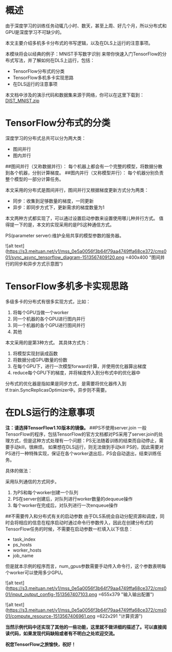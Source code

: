 # 概述

由于深度学习的训练任务动辄几小时、数天，甚至上周、好几个月，所以分布式和GPU是深度学习不可缺少的。

本文主要介绍多机多卡分布式的书写逻辑，以及在DLS上运行的注意事项。

本模块将会以经典的例子：MNIST手写数字识别 来带你快速入门TensorFlow的分布式写法，并了解如何在DLS上运行，包括：

- TensorFlow分布式的分类
- TensorFlow多机多卡实现思路
- 在DLS运行的注意事项

本文档中涉及的演示代码和数据集来源于网络，你可以在这里下载到：[DIST_MNIST.zip](https://s3.meituan.net/v1/mss_0e5a0056f3b64f79aa4749ffa68ce372/cms001/DIST_MNIST-20171220.zip)

# TensorFlow分布式的分类
深度学习的分布式总共可以分为两大类：

* 图间并行
* 图内并行

##图间并行（又称数据并行）：
每个机器上都会有一个完整的模型，将数据分散到各个机器，分别计算梯度。
##图内并行（又称模型并行）：
每个机器分别负责整个模型的一部分计算任务。

本文采用的分布式是图间并行，图间并行又根据梯度更新方式分为两类：

* 同步：收集到足够数量的梯度，一同更新
* 异步：即同步方式下，更新需求的梯度数量为1

本文两种方式都实现了，可以通过设置启动参数来设置使用哪儿种并行方式。
值得提一下的是，本文的实现采用的是PS这种通信方式。

PS(parameter server):维护全局共享的模型参数的服务器。

![alt text](https://s3.meituan.net/v1/mss_0e5a0056f3b64f79aa4749ffa68ce372/cms001/sync_async_tensorflow_diagram-1513567409120.png =400x400 "图间并行的同步和异步方式示意图")


# TensorFlow多机多卡实现思路
多级多卡的分布式有很多实现方式，比如：

1. 将每个GPU当做一个worker
2. 同一个机器的各个GPU进行图内并行
3. 同一个机器的各个GPU进行图间并行
4. 其他

本文采用的是第3种方式。
其具体方式为：

1. 将模型实现封装成函数
2. 将数据分成GPU数量的份数
3. 在每个GPU下，进行一次模型forward计算，并使用优化器算出梯度
4. reduce每个GPU下的梯度，并将梯度传入到分布式中的优化器中

分布式的优化器是指如果是同步方式，是需要将优化器传入到tf.train.SyncReplicasOptimizer中。异步则不需要。


# 在DLS运行的注意事项
**注：请选择TensorFlow1.10版本的镜像。**
##PS不使用server.join
一般TensorFlow的程序，包括TensorFlow的官方文档都对PS采用了server.join的处理方式，但是这种方式处理有一个问题：PS无法随着训练的结束而自动停止，需要手动kill，很麻烦。
如果想在DLS运行，则无法做到手动kill PS的，因此需要对PS进行一种特殊实现，保证在各个worker退出后，PS会自动退出，结束训练任务。

具体的做法：

采用队列通信的方式同步。

1. 为PS和每个worker创建一个队列
2. PS在server创建后，对队列进行worker数量的dequeue操作
3. 每个worker在完成后，对队列进行一次enqueue操作

##不需要传入和分布式有关的启动参数
由于DLS系统会自动分配资源和调度，同时会将相应的信息在程序启动时通过命令行参数传入，因此在创建分布式的TensorFlow任务的时候，不需要在启动参数一栏填入以下信息：

* task_index
* ps_hosts
* worker_hosts
* job_name

但是就本示例的程序而言，num_gpus参数需要手动传入命令行，这个参数表明每个worker可以使用多少GPU。

![alt text](https://s3.meituan.net/v1/mss_0e5a0056f3b64f79aa4749ffa68ce372/cms001/input_output_config-1513567407103.png =655x379 "输入输出配置")

![alt text](https://s3.meituan.net/v1/mss_0e5a0056f3b64f79aa4749ffa68ce372/cms001/compute_resource-1513567406961.png =622x291 "计算资源")


**当然示例代码中还实现了其他的一些功能，这里就不做详细的描述了。可以直接阅读代码，如果发现代码缺陷或者有不明白之处欢迎交流。**

**祝您TensorFlow之旅愉快，祝好！**
